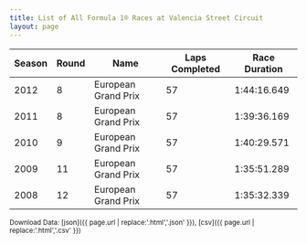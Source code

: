 ```yaml
---
title: List of All Formula 1® Races at Valencia Street Circuit
layout: page
---
```


| Season | Round | Name | Laps Completed | Race Duration |
|--|--|--|--|--|
| 2012 | 8 | European Grand Prix | 57 | 1:44:16.649 |
| 2011 | 8 | European Grand Prix | 57 | 1:39:36.169 |
| 2010 | 9 | European Grand Prix | 57 | 1:40:29.571 |
| 2009 | 11 | European Grand Prix | 57 | 1:35:51.289 |
| 2008 | 12 | European Grand Prix | 57 | 1:35:32.339 |

<small>Download Data: [json]({{ page.url | replace:'.html','.json' }}), [csv]({{ page.url | replace:'.html','.csv' }})</small>
